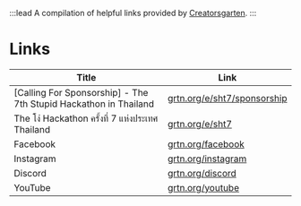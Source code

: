 :::lead
A compilation of helpful links provided by [Creatorsgarten](https://creatorsgarten.org/).
:::

# Links

| Title | Link |
| --- | --- |
| [Calling For Sponsorship] - The 7th Stupid Hackathon in Thailand | [grtn.org/e/sht7/sponsorship](https://grtn.org/e/sht7/sponsorship) |
| The โง่ Hackathon ครั้งที่ 7 แห่งประเทศ Thailand | [grtn.org/e/sht7](https://grtn.org/e/sht7) |
| Facebook | [grtn.org/facebook](https://grtn.org/facebook) |
| Instagram | [grtn.org/instagram](https://grtn.org/instagram) |
| Discord | [grtn.org/discord](https://grtn.org/discord) |
| YouTube | [grtn.org/youtube](https://grtn.org/youtube) |